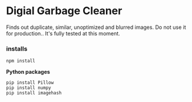 # Digial Garbage Cleaner

Finds out duplicate, similar, unoptimized and blurred images.
Do not use it for production.. It's fully tested at this moment.

### installs
```
npm install
```


**Python packages**

```pip install opencv-python
pip install Pillow
pip install numpy
pip install imagehash
```
